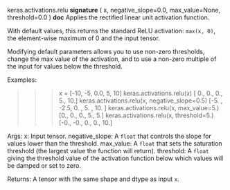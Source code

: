 keras.activations.relu
__signature__
(
  x,
  negative_slope=0.0,
  max_value=None,
  threshold=0.0
)
__doc__
Applies the rectified linear unit activation function.

With default values, this returns the standard ReLU activation:
`max(x, 0)`, the element-wise maximum of 0 and the input tensor.

Modifying default parameters allows you to use non-zero thresholds,
change the max value of the activation,
and to use a non-zero multiple of the input for values below the threshold.

Examples:

>>> x = [-10, -5, 0.0, 5, 10]
>>> keras.activations.relu(x)
[ 0.,  0.,  0.,  5., 10.]
>>> keras.activations.relu(x, negative_slope=0.5)
[-5. , -2.5,  0. ,  5. , 10. ]
>>> keras.activations.relu(x, max_value=5.)
[0., 0., 0., 5., 5.]
>>> keras.activations.relu(x, threshold=5.)
[-0., -0.,  0.,  0., 10.]

Args:
    x: Input tensor.
    negative_slope: A `float` that controls the slope
        for values lower than the threshold.
    max_value: A `float` that sets the saturation threshold (the largest
        value the function will return).
    threshold: A `float` giving the threshold value of the activation
        function below which values will be damped or set to zero.

Returns:
    A tensor with the same shape and dtype as input `x`.

